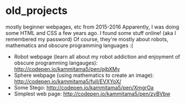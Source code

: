 # old_projects
mostly beginner webpages, etc from 2015-2016
Apparently, I was doing some HTML and CSS a few years ago. I found some stuff online! (aka I remembered my password)
Of course, they're mostly about robots, mathematics and obscure programming languages :(

- Robot webpage (learn all about my robot addiction and enjoyment of obscure programming langauges): http://codepen.io/kammitama5/pen/pjbXMy
- Sphere webpage (using mathematics to create an image): http://codepen.io/kammitama5/full/EVXYoX/
- Some Stego: http://codepen.io/kammitama5/pen/XmgrOa
- Simplest web page: http://codepen.io/kammitama5/pen/zvBVbw

